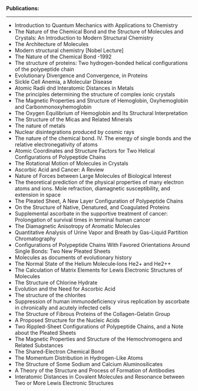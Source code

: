 </br>
<p><strong> Publications: </strong></p>
<hr>
<ul>


 <li><a target="_blank" href="https://github.com/manjunath5496/Linus-Pauling-Papers/blob/master/tst(92).pdf" style="text-decoration:none;">Introduction to Quantum Mechanics with Applications to Chemistry</a></li>
                            
 <li><a target="_blank" href="https://github.com/manjunath5496/Linus-Pauling-Papers/blob/master/tst(93).pdf" style="text-decoration:none;">The Nature of the Chemical Bond and the Structure of Molecules and Crystals: An Introduction to Modern Structural Chemistry</a></li>

<li><a target="_blank" href="https://github.com/manjunath5496/Linus-Pauling-Papers/blob/master/tst(94).pdf" style="text-decoration:none;">The Architecture of Molecules</a></li>

<li><a target="_blank" href="https://github.com/manjunath5496/Linus-Pauling-Papers/blob/master/tst(221).pdf" style="text-decoration:none;">Modern structural chemistry [Nobel Lecture]</a></li>                        
<li><a target="_blank" href="https://github.com/manjunath5496/Linus-Pauling-Papers/blob/main/l(1).pdf" style="text-decoration:none;">The Nature of the Chemical Bond -1992</a></li>

 <li><a target="_blank" href="https://github.com/manjunath5496/Linus-Pauling-Papers/blob/main/l(2).pdf" style="text-decoration:none;">The structure of proteins: Two hydrogen-bonded helical configurations of the polypeptide chain</a></li>

<li><a target="_blank" href="https://github.com/manjunath5496/Linus-Pauling-Papers/blob/main/l(3).pdf" style="text-decoration:none;">Evolutionary Divergence and
Convergence, in Proteins</a></li>
 <li><a target="_blank" href="https://github.com/manjunath5496/Linus-Pauling-Papers/blob/main/l(4).pdf" style="text-decoration:none;">Sickle Cell Anemia, a Molecular Disease</a></li>                              
<li><a target="_blank" href="https://github.com/manjunath5496/Linus-Pauling-Papers/blob/main/l(5).pdf" style="text-decoration:none;">Atomic Radii dnd Interatomic Distances in Metals</a></li>
<li><a target="_blank" href="https://github.com/manjunath5496/Linus-Pauling-Papers/blob/main/l(6).pdf" style="text-decoration:none;">The principles determining the structure of complex ionic crystals</a></li>
 <li><a target="_blank" href="https://github.com/manjunath5496/Linus-Pauling-Papers/blob/main/l(7).pdf" style="text-decoration:none;">The Magnetic Properties and Structure of Hemoglobin, Oxyhemoglobin and Carbonmonoxyhemoglobin</a></li>

 <li><a target="_blank" href="https://github.com/manjunath5496/Linus-Pauling-Papers/blob/main/l(8).pdf" style="text-decoration:none;"> The Oxygen Equilibrium of Hemoglobin and Its Structural Interpretation</a></li>
   <li><a target="_blank" href="https://github.com/manjunath5496/Linus-Pauling-Papers/blob/main/l(9).pdf" style="text-decoration:none;">The Structure of the Micas and Related Minerals</a></li>
  
   
 <li><a target="_blank" href="https://github.com/manjunath5496/Linus-Pauling-Papers/blob/main/l(10).pdf" style="text-decoration:none;">The nature of metals</a></li>                              
<li><a target="_blank" href="https://github.com/manjunath5496/Linus-Pauling-Papers/blob/main/l(11).pdf" style="text-decoration:none;">Nuclear disintegrations produced by cosmic rays</a></li>
<li><a target="_blank" href="https://github.com/manjunath5496/Linus-Pauling-Papers/blob/main/l(12).pdf" style="text-decoration:none;">The nature of the chemical bond. IV. The energy of single bonds and the relative electronegativity of atoms</a></li>
<li><a target="_blank" href="https://github.com/manjunath5496/Linus-Pauling-Papers/blob/main/l(13).pdf" style="text-decoration:none;">Atomic Coordinates and Structure Factors for Two Helical Configurations of Polypeptide Chains</a></li>

<li><a target="_blank" href="https://github.com/manjunath5496/Linus-Pauling-Papers/blob/main/l(14).pdf" style="text-decoration:none;">The Rotational Motion of Molecules in Crystals</a></li>
                              
<li><a target="_blank" href="https://github.com/manjunath5496/Linus-Pauling-Papers/blob/main/l(15).pdf" style="text-decoration:none;">Ascorbic Acid and Cancer: A Review </a></li>

<li><a target="_blank" href="https://github.com/manjunath5496/Linus-Pauling-Papers/blob/main/l(16).pdf" style="text-decoration:none;">Nature of Forces between Large Molecules of Biological Interest</a></li>

  <li><a target="_blank" href="https://github.com/manjunath5496/Linus-Pauling-Papers/blob/main/l(17).pdf" style="text-decoration:none;">The theoretical prediction of the physical properties of many electron atoms and ions. Mole refraction, diamagnetic susceptibility, and extension in space</a></li>   
  
<li><a target="_blank" href="https://github.com/manjunath5496/Linus-Pauling-Papers/blob/main/l(18).pdf" style="text-decoration:none;">The Pleated Sheet, A New Layer Configuration of Polypeptide Chains</a></li> 

  
<li><a target="_blank" href="https://github.com/manjunath5496/Linus-Pauling-Papers/blob/main/l(19).pdf" style="text-decoration:none;">
On the Structure of Native, Denatured, and Coagulated Proteins</a></li> 

<li><a target="_blank" href="https://github.com/manjunath5496/Linus-Pauling-Papers/blob/main/l(20).pdf" style="text-decoration:none;">Supplemental ascorbate in the supportive treatment of cancer: Prolongation of survival times in terminal human cancer</a></li>

<li><a target="_blank" href="https://github.com/manjunath5496/Linus-Pauling-Papers/blob/main/l(21).pdf" style="text-decoration:none;">
The Diamagnetic Anisotropy of Aromatic Molecules</a></li>
<li><a target="_blank" href="https://github.com/manjunath5496/Linus-Pauling-Papers/blob/main/l(22).pdf" style="text-decoration:none;">Quantitative Analysis of Urine Vapor and Breath by Gas-Liquid Partition Chromatography</a></li> 
 <li><a target="_blank" href="https://github.com/manjunath5496/Linus-Pauling-Papers/blob/main/l(23).pdf" style="text-decoration:none;">Configurations of Polypeptide Chains With Favored Orientations Around Single Bonds: Two New Pleated Sheets</a></li> 
 

   <li><a target="_blank" href="https://github.com/manjunath5496/Linus-Pauling-Papers/blob/main/l(24).pdf" style="text-decoration:none;">Molecules
as documents of evolutionary history</a></li>
 
   <li><a target="_blank" href="https://github.com/manjunath5496/Linus-Pauling-Papers/blob/main/l(25).pdf" style="text-decoration:none;">The Normal State of the Helium Molecule‐Ions He2+ and He2++</a></li>                              
 <li><a target="_blank" href="https://github.com/manjunath5496/Linus-Pauling-Papers/blob/main/l(26).pdf" style="text-decoration:none;">The Calculation of Matrix Elements for Lewis Electronic Structures of Molecules</a></li>
 <li><a target="_blank" href="https://github.com/manjunath5496/Linus-Pauling-Papers/blob/main/l(27).pdf" style="text-decoration:none;">The Structure of Chlorine Hydrate</a></li>
   
 
   <li><a target="_blank" href="https://github.com/manjunath5496/Linus-Pauling-Papers/blob/main/l(28).pdf" style="text-decoration:none;">Evolution and the Need for Ascorbic Acid</a></li>
 
   <li><a target="_blank" href="https://github.com/manjunath5496/Linus-Pauling-Papers/blob/main/l(29).pdf" style="text-decoration:none;">The structure of the chlorites </a></li>                              

  <li><a target="_blank" href="https://github.com/manjunath5496/Linus-Pauling-Papers/blob/main/l(30).pdf" style="text-decoration:none;">Suppression of human immunodeficiency virus replication by ascorbate in chronically and acutely infected cells</a></li>
 
   <li><a target="_blank" href="https://github.com/manjunath5496/Linus-Pauling-Papers/blob/main/l(31).pdf" style="text-decoration:none;">The Structure of Fibrous Proteins of the Collagen-Gelatin Group</a></li> 
    <li><a target="_blank" href="https://github.com/manjunath5496/Linus-Pauling-Papers/blob/main/l(32).pdf" style="text-decoration:none;">A Proposed Structure for the Nucleic Acids</a></li> 

   <li><a target="_blank" href="https://github.com/manjunath5496/Linus-Pauling-Papers/blob/main/l(33).pdf" style="text-decoration:none;">Two Rippled-Sheet Configurations of Polypeptide Chains, and a Note about the Pleated Sheets</a></li>                              

  <li><a target="_blank" href="https://github.com/manjunath5496/Linus-Pauling-Papers/blob/main/l(34).pdf" style="text-decoration:none;">The Magnetic Properties and Structure of the Hemochromogens and Related Substances</a></li> 
 
  <li><a target="_blank" href="https://github.com/manjunath5496/Linus-Pauling-Papers/blob/main/l(35).pdf" style="text-decoration:none;">
The Shared-Electron Chemical Bond</a></li> 

  <li><a target="_blank" href="https://github.com/manjunath5496/Linus-Pauling-Papers/blob/main/l(36).pdf" style="text-decoration:none;">
The Momentum Distribution in Hydrogen-Like Atoms</a></li> 
 
<li><a target="_blank" href="https://github.com/manjunath5496/Linus-Pauling-Papers/blob/main/l(37).pdf" style="text-decoration:none;">The Structure of Some Sodium and Calcium Aluminosilicates</a></li>
 <li><a target="_blank" href="https://github.com/manjunath5496/Linus-Pauling-Papers/blob/main/l(38).pdf" style="text-decoration:none;">A Theory of the Structure and Process of Formation of Antibodies</a></li>
<li><a target="_blank" href="https://github.com/manjunath5496/Linus-Pauling-Papers/blob/main/l(39).pdf" style="text-decoration:none;">Interatomic Distances in Covalent Molecules and Resonance between Two or More Lewis Electronic Structures</a></li>
 </ul>

</br>
